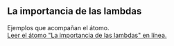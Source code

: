 ## La importancia de las lambdas

Ejemplos que acompañan el átomo.  
[Leer el átomo "La importancia de las lambdas" en línea.](https://stepik.org/lesson/107889/step/1)